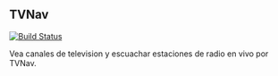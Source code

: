 ## TVNav
[![Build Status](https://travis-ci.org/xtreemze/TVNav.svg?branch=master)](https://travis-ci.org/xtreemze/TVNav)

Vea canales de television y escuachar estaciones de radio en vivo por TVNav.
